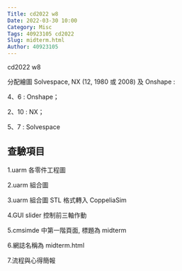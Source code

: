 ```yaml
---
Title: cd2022 w8
Date: 2022-03-30 10:00
Category: Misc
Tags: 40923105 cd2022
Slug: midterm.html
Author: 40923105
---
```


cd2022 w8

<!-- PELICAN_END_SUMMARY -->


分配繪圖 Solvespace, NX (12, 1980 或 2008) 及 Onshape :

4、6 : Onshape；

2、10 : NX；

5、7 : Solvespace
   
查驗項目
----
1.uarm 各零件工程圖

2.uarm 組合圖

3.uarm 組合圖 STL 格式轉入 CoppeliaSim

4.GUI slider 控制前三軸作動

5.cmsimde 中第一階頁面, 標題為 midterm

6.網誌名稱為 midterm.html

7.流程與心得簡報